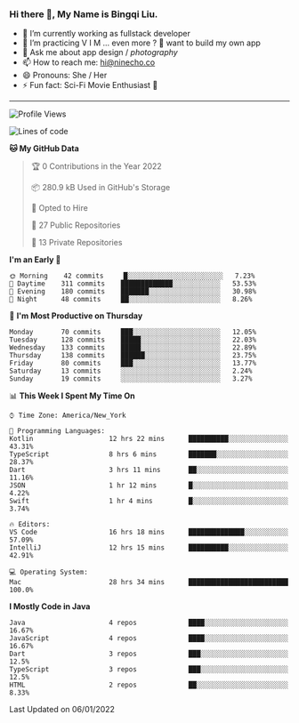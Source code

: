 ### Hi there 👋, My Name is Bingqi Liu.

- 🔭 I’m currently working as fullstack developer
- 🌱 I’m practicing V I M ... even more ? 🤨 want to build my own app
- 💬 Ask me about app design / *photography*
- 📫 How to reach me: hi@ninecho.co
- 😄 Pronouns: She / Her
- ⚡ Fun fact: Sci-Fi Movie Enthusiast 🚀

---

<!--START_SECTION:waka-->
![Profile Views](http://img.shields.io/badge/Profile%20Views-29-blue)

![Lines of code](https://img.shields.io/badge/From%20Hello%20World%20I%27ve%20Written-825%20Thousand%20lines%20of%20code-blue)

**🐱 My GitHub Data** 

> 🏆 0 Contributions in the Year 2022
 > 
> 📦 280.9 kB Used in GitHub's Storage 
 > 
> 💼 Opted to Hire
 > 
> 📜 27 Public Repositories 
 > 
> 🔑 13 Private Repositories  
 > 
**I'm an Early 🐤** 

```text
🌞 Morning    42 commits     █░░░░░░░░░░░░░░░░░░░░░░░░   7.23% 
🌆 Daytime    311 commits    █████████████░░░░░░░░░░░░   53.53% 
🌃 Evening    180 commits    ███████░░░░░░░░░░░░░░░░░░   30.98% 
🌙 Night      48 commits     ██░░░░░░░░░░░░░░░░░░░░░░░   8.26%

```
📅 **I'm Most Productive on Thursday** 

```text
Monday       70 commits     ███░░░░░░░░░░░░░░░░░░░░░░   12.05% 
Tuesday      128 commits    █████░░░░░░░░░░░░░░░░░░░░   22.03% 
Wednesday    133 commits    █████░░░░░░░░░░░░░░░░░░░░   22.89% 
Thursday     138 commits    ██████░░░░░░░░░░░░░░░░░░░   23.75% 
Friday       80 commits     ███░░░░░░░░░░░░░░░░░░░░░░   13.77% 
Saturday     13 commits     ░░░░░░░░░░░░░░░░░░░░░░░░░   2.24% 
Sunday       19 commits     ░░░░░░░░░░░░░░░░░░░░░░░░░   3.27%

```


📊 **This Week I Spent My Time On** 

```text
⌚︎ Time Zone: America/New_York

💬 Programming Languages: 
Kotlin                   12 hrs 22 mins      ██████████░░░░░░░░░░░░░░░   43.31% 
TypeScript               8 hrs 6 mins        ███████░░░░░░░░░░░░░░░░░░   28.37% 
Dart                     3 hrs 11 mins       ██░░░░░░░░░░░░░░░░░░░░░░░   11.16% 
JSON                     1 hr 12 mins        █░░░░░░░░░░░░░░░░░░░░░░░░   4.22% 
Swift                    1 hr 4 mins         █░░░░░░░░░░░░░░░░░░░░░░░░   3.74%

🔥 Editors: 
VS Code                  16 hrs 18 mins      ██████████████░░░░░░░░░░░   57.09% 
IntelliJ                 12 hrs 15 mins      ██████████░░░░░░░░░░░░░░░   42.91%

💻 Operating System: 
Mac                      28 hrs 34 mins      █████████████████████████   100.0%

```

**I Mostly Code in Java** 

```text
Java                     4 repos             ████░░░░░░░░░░░░░░░░░░░░░   16.67% 
JavaScript               4 repos             ████░░░░░░░░░░░░░░░░░░░░░   16.67% 
Dart                     3 repos             ███░░░░░░░░░░░░░░░░░░░░░░   12.5% 
TypeScript               3 repos             ███░░░░░░░░░░░░░░░░░░░░░░   12.5% 
HTML                     2 repos             ██░░░░░░░░░░░░░░░░░░░░░░░   8.33%

```



 Last Updated on 06/01/2022
<!--END_SECTION:waka-->
